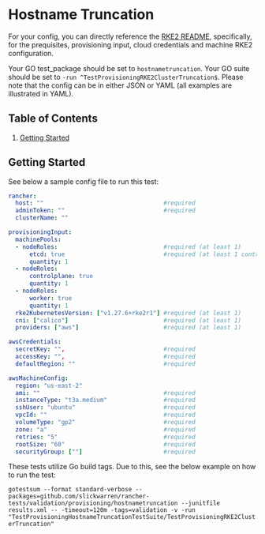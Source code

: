 # Hostname Truncation

For your config, you can directly reference the [RKE2 README](../rke2/README.md), specifically, for the prequisites, provisioning input, cloud credentials and machine RKE2 configuration.

Your GO test_package should be set to `hostnametruncation`.
Your GO suite should be set to `-run ^TestProvisioningRKE2ClusterTruncation$`.
Please note that the config can be in either JSON or YAML (all examples are illustrated in YAML).

## Table of Contents
1. [Getting Started](#Getting-Started)

## Getting Started
See below a sample config file to run this test:
```yaml
rancher:                                   
  host: ""                                  #required
  adminToken: ""                            #required
  clusterName: ""                           

provisioningInput:
  machinePools:                             
  - nodeRoles:                              #required (at least 1)
      etcd: true                            #required (at least 1 controlplane & etcd & worker)                            
      quantity: 1
  - nodeRoles:
      controlplane: true
      quantity: 1
  - nodeRoles:
      worker: true
      quantity: 1
  rke2KubernetesVersion: ["v1.27.6+rke2r1"] #required (at least 1)
  cni: ["calico"]                           #required (at least 1)
  providers: ["aws"]                        #required (at least 1)

awsCredentials:                            
  secretKey: "",                            #required                                               
  accessKey: "",                            #required                          
  defaultRegion: ""                         #required                      

awsMachineConfig:                                   
  region: "us-east-2"                       
  ami: ""                                   #required                      
  instanceType: "t3a.medium"                #required                
  sshUser: "ubuntu"                         #required                        
  vpcId: ""                                 #required                               
  volumeType: "gp2"                         #required                        
  zone: "a"                                 #required                          
  retries: "5"                              #required
  rootSize: "60"                            #required
  securityGroup: [""]                       #required                         
```

These tests utilize Go build tags. Due to this, see the below example on how to run the test:

`gotestsum --format standard-verbose --packages=github.com/slickwarren/rancher-tests/validation/provisioning/hostnametruncation --junitfile results.xml -- -timeout=120m -tags=validation -v -run "TestProvisioningHostnameTruncationTestSuite/TestProvisioningRKE2ClusterTruncation"`